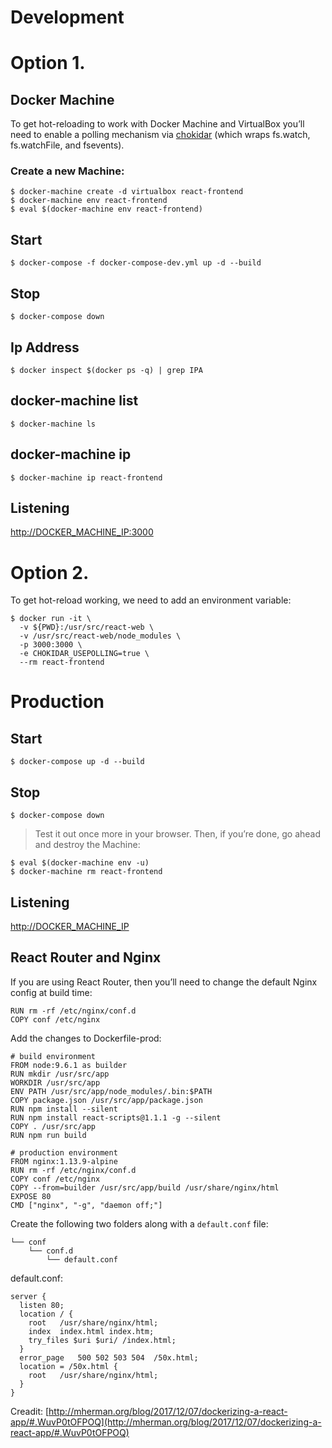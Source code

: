 # Development

# Option 1.

## Docker Machine
To get hot-reloading to work with Docker Machine and VirtualBox you’ll need to enable a polling mechanism via [chokidar](https://github.com/paulmillr/chokidar) (which wraps fs.watch, fs.watchFile, and fsevents).

### Create a new Machine:
```
$ docker-machine create -d virtualbox react-frontend
$ docker-machine env react-frontend
$ eval $(docker-machine env react-frontend)
```

## Start
```
$ docker-compose -f docker-compose-dev.yml up -d --build
```

## Stop
```
$ docker-compose down
```

## Ip Address
```
$ docker inspect $(docker ps -q) | grep IPA
```

## docker-machine list
```
$ docker-machine ls
```

## docker-machine ip
```
$ docker-machine ip react-frontend
```

## Listening
[http://DOCKER_MACHINE_IP:3000](http://DOCKER_MACHINE_IP:3000)

# Option 2.
To get hot-reload working, we need to add an environment variable:
```
$ docker run -it \
  -v ${PWD}:/usr/src/react-web \
  -v /usr/src/react-web/node_modules \
  -p 3000:3000 \
  -e CHOKIDAR_USEPOLLING=true \
  --rm react-frontend
```

# Production

## Start
```
$ docker-compose up -d --build
```

## Stop
```
$ docker-compose down
```

> Test it out once more in your browser. Then, if you’re done, go ahead and destroy the Machine:
```
$ eval $(docker-machine env -u)
$ docker-machine rm react-frontend
```

## Listening
[http://DOCKER_MACHINE_IP](http://DOCKER_MACHINE_IP)

## React Router and Nginx
If you are using React Router, then you’ll need to change the default Nginx config at build time:
```
RUN rm -rf /etc/nginx/conf.d
COPY conf /etc/nginx
```

Add the changes to Dockerfile-prod:
```
# build environment
FROM node:9.6.1 as builder
RUN mkdir /usr/src/app
WORKDIR /usr/src/app
ENV PATH /usr/src/app/node_modules/.bin:$PATH
COPY package.json /usr/src/app/package.json
RUN npm install --silent
RUN npm install react-scripts@1.1.1 -g --silent
COPY . /usr/src/app
RUN npm run build

# production environment
FROM nginx:1.13.9-alpine
RUN rm -rf /etc/nginx/conf.d
COPY conf /etc/nginx
COPY --from=builder /usr/src/app/build /usr/share/nginx/html
EXPOSE 80
CMD ["nginx", "-g", "daemon off;"]
```

Create the following two folders along with a `default.conf` file:
```
└── conf
    └── conf.d
        └── default.conf
```

default.conf:
```
server {
  listen 80;
  location / {
    root   /usr/share/nginx/html;
    index  index.html index.htm;
    try_files $uri $uri/ /index.html;
  }
  error_page   500 502 503 504  /50x.html;
  location = /50x.html {
    root   /usr/share/nginx/html;
  }
}
```

Creadit:
[http://mherman.org/blog/2017/12/07/dockerizing-a-react-app/#.WuvP0tOFPOQ](http://mherman.org/blog/2017/12/07/dockerizing-a-react-app/#.WuvP0tOFPOQ)